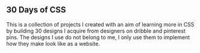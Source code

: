 ## 30 Days of CSS

This is a collection of projects I created with an aim of 
learning more in CSS by building 30 designs I acquire from 
designers on dribble and pinterest pins. The designs I use 
do not belong to me, I only use them to implement how they 
make look like as a website.


